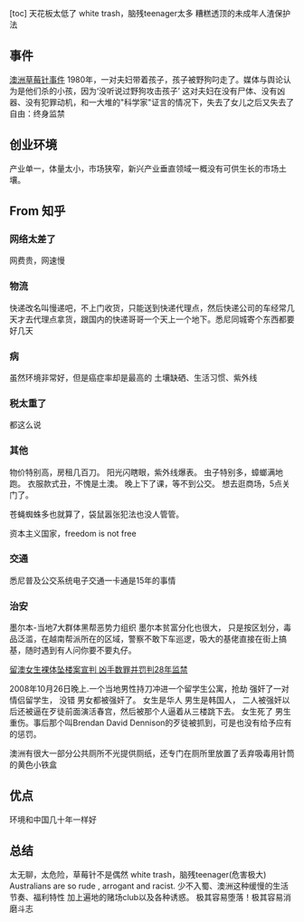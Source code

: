 [toc]
天花板太低了
white trash，脑残teenager太多
糟糕透顶的未成年人渣保护法
## 事件
[澳洲草莓针事件](https://zh.wikipedia.org/wiki/%E6%BE%B3%E6%B4%B2%E8%8D%89%E8%8E%93%E8%97%8F%E9%87%9D%E4%BA%8B%E4%BB%B6)
1980年，一对夫妇带着孩子，孩子被野狗叼走了。媒体与舆论认为是他们杀的小孩，因为‘没听说过野狗攻击孩子’
这对夫妇在没有尸体、没有凶器、没有犯罪动机，和一大堆的"科学家"证言的情况下，失去了女儿之后又失去了自由：终身监禁


## 创业环境
产业单一，体量太小，市场狭窄，新兴产业垂直领域一概没有可供生长的市场土壤。

## From 知乎
### 网络太差了
网费贵，网速慢
### 物流
快递改名叫慢递吧，不上门收货，只能送到快递代理点，然后快递公司的车经常几天才去代理点拿货，跟国内的快递哥哥一个天上一个地下。悉尼同城寄个东西都要好几天

### 病
虽然环境非常好，但是癌症率却是最高的
土壤缺硒、生活习惯、紫外线
### 税太重了
都这么说
### 其他
物价特别高，房租几百刀。
阳光闪瞎眼，紫外线爆表。
虫子特别多，蟑螂满地跑。
衣服款式丑，不愧是土澳。
晚上下了课，等不到公交。
想去逛商场，5点关门了。

苍蝇蜘蛛多也就算了，袋鼠嚣张犯法也没人管管。

资本主义国家，freedom is not free
### 交通
悉尼普及公交系统电子交通一卡通是15年的事情
### 治安
墨尔本-当地7大群体黑帮恶势力组织
墨尔本贫富分化也很大， 只是按区划分，毒品泛滥，在越南帮派所在的区域，警察不敢下车巡逻，吸大的基佬直接在街上搞基，随时遇到有人问你要不要丸仔。

[留澳女生裸体坠楼案宣判 凶手数罪并罚判28年监禁](http://www.chinanews.com/lxsh/2010/07-16/2407090.shtml)

2008年10月26日晚上.一个当地男性持刀冲进一个留学生公寓，抢劫 强奸了一对情侣留学生， 没错 男女都被强奸了。
女生是华人 男生是韩国人， 二人被强奸以后还被逼在歹徒前面演活春宫，然后被那个人逼着从三楼跳下去。
女生死了 男生重伤。事后那个叫Brendan David Dennison的歹徒被抓到，可是也没有给予应有的惩罚。

澳洲有很大一部分公共厕所不光提供厕纸，还专门在厕所里放置了丢弃吸毒用针筒的黄色小铁盒
## 优点
环境和中国几十年一样好
## 总结
太无聊，太危险，草莓针不是偶然
white trash，脑残teenager(危害极大)
Australians are so rude , arrogant and racist.
少不入蜀、澳洲这种缓慢的生活节奏、福利特性
加上遍地的赌场club以及各种诱惑。
极其容易堕落！极其容易消磨斗志
